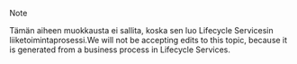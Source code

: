 > [!NOTE]
> <span data-ttu-id="20e89-101">Tämän aiheen muokkausta ei sallita, koska sen luo Lifecycle Servicesin liiketoimintaprosessi.</span><span class="sxs-lookup"><span data-stu-id="20e89-101">We will not be accepting edits to this topic, because it is generated from a business process in Lifecycle Services.</span></span>